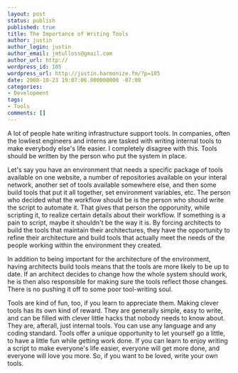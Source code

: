 ```yaml
---
layout: post
status: publish
published: true
title: The Importance of Writing Tools
author: justin
author_login: justin
author_email: jmtulloss@gmail.com
author_url: http://
wordpress_id: 105
wordpress_url: http://justin.harmonize.fm/?p=105
date: 2008-10-23 19:07:06.000000000 -07:00
categories:
- Development
tags:
- Tools
comments: []
---
```

A lot of people hate writing infrastructure support tools. In companies, often the lowliest engineers and interns are tasked with writing internal tools to make everybody else's life easier. I completely disagree with this. Tools should be written by the person who put the system in place.

Let's say you have an environment that needs a specific package of tools available on one website, a number of repositories available on your interal network, another set of tools available somewhere else, and then some build tools that put it all together, set environment variables, etc. The person who decided what the workflow should be is the person who should write the script to automate it. That gives that person the opporunity, while scripting it, to realize certain details about their workflow. If something is a pain to script, maybe it shouldn't be the way it is. By forcing architects to build the tools that maintain their architectures, they have the opportunity to refine their architecture and build tools that actually meet the needs of the people working within the environment they created.

In addition to being important for the architecture of the environment, having architects build tools means that the tools are more likely to be up to date. If an architect decides to change how the whole system should work, he is then also responsible for making sure the tools reflect those changes. There is no pushing it off to some poor tool-writing soul.

Tools are kind of fun, too, if you learn to appreciate them. Making clever tools has its own kind of reward. They are generally simple, easy to write, and can be filled with clever little hacks that nobody needs to know about. They are, afterall, just internal tools. You can use any language and any coding standard. Tools offer a unique opportunity to let yourself go a little, to have a little fun while getting work done. If you can learn to enjoy writing a script to make everyone's life easier, everyone will get more done, and everyone will love you more. So, if you want to be loved, write your own tools.
